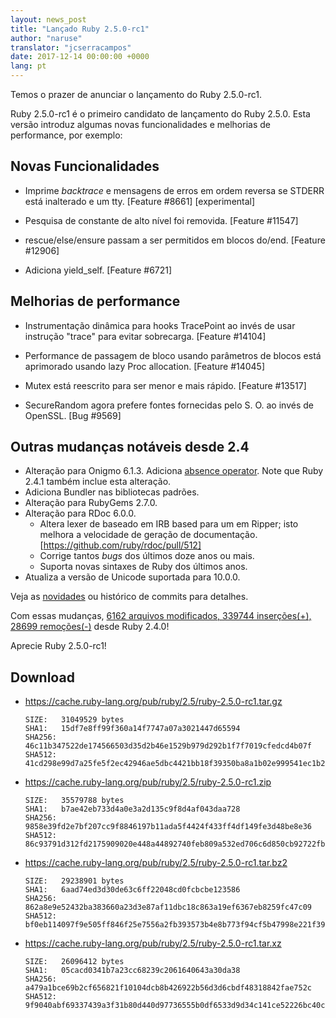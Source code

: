 ```yaml
---
layout: news_post
title: "Lançado Ruby 2.5.0-rc1"
author: "naruse"
translator: "jcserracampos"
date: 2017-12-14 00:00:00 +0000
lang: pt
---
```


Temos o prazer de anunciar o lançamento do Ruby 2.5.0-rc1.

Ruby 2.5.0-rc1 é o primeiro candidato de lançamento do Ruby 2.5.0.
Esta versão introduz algumas novas funcionalidades e melhorias de performance, por exemplo:

## Novas Funcionalidades

* Imprime _backtrace_ e mensagens de erros em ordem reversa se STDERR está inalterado e um tty.
  [Feature #8661] [experimental]

* Pesquisa de constante de alto nível foi removida.  [Feature #11547]

* rescue/else/ensure passam a ser permitidos em blocos do/end.  [Feature #12906]

* Adiciona yield\_self.  [Feature #6721]

## Melhorias de performance

* Instrumentação dinâmica para hooks TracePoint ao invés de usar instrução
  "trace" para evitar sobrecarga. [Feature #14104]

* Performance de passagem de bloco usando parâmetros de blocos
  está aprimorado usando lazy Proc allocation. [Feature #14045]

* Mutex está reescrito para ser menor e mais rápido. [Feature #13517]

* SecureRandom agora prefere fontes fornecidas pelo S. O. ao invés de OpenSSL. [Bug #9569]

## Outras mudanças notáveis desde 2.4

* Alteração para Onigmo 6.1.3.
  Adiciona [absence operator](https://github.com/k-takata/Onigmo/issues/87).
  Note que Ruby 2.4.1 também inclue esta alteração.
* Adiciona Bundler nas bibliotecas padrões.
* Alteração para RubyGems 2.7.0.
* Alteração para RDoc 6.0.0.
  * Altera lexer de baseado em IRB based para um em Ripper;
    isto melhora a velocidade de geração de documentação.
    [https://github.com/ruby/rdoc/pull/512]
  * Corrige tantos _bugs_ dos últimos doze anos ou mais.
  * Suporta novas sintaxes de Ruby dos últimos anos.
* Atualiza a versão de Unicode suportada para 10.0.0.

Veja as [novidades](https://github.com/ruby/ruby/blob/v2_5_0_rc1/NEWS)
ou histórico de commits para detalhes.

Com essas mudanças,
[6162 arquivos modificados, 339744 inserções(+), 28699 remoções(-)](https://github.com/ruby/ruby/compare/v2_4_0...v2_5_0_rc1)
desde Ruby 2.4.0!

Aprecie Ruby 2.5.0-rc1!

## Download

* <https://cache.ruby-lang.org/pub/ruby/2.5/ruby-2.5.0-rc1.tar.gz>

      SIZE:   31049529 bytes
      SHA1:   15df7e8ff99f360a14f7747a07a3021447d65594
      SHA256: 46c11b347522de174566503d35d2b46e1529b979d292b1f7f7019cfedcd4b07f
      SHA512: 41cd298e99d7a25fe5f2ec42946ae5dbc4421bb18f39350ba8a1b02e999541ec1b21b5f6ce0489b3a159f47e37d409178ba7c21c00e177b0fdb410ca6e9d6142

* <https://cache.ruby-lang.org/pub/ruby/2.5/ruby-2.5.0-rc1.zip>

      SIZE:   35579788 bytes
      SHA1:   b7ae42eb733d4a0e3a2d135c9f8d4af043daa728
      SHA256: 9858e39fd2e7bf207cc9f8846197b11ada5f4424f433ff4df149fe3d48be8e36
      SHA512: 86c93791d312fd2175909020e448a44892740feb809a532ed706c6d850cb92722fb7ca02ecbdf7a1fbeb5b4f42f1338ce9a15b7c0a41055937bd1fdfb4be6f11

* <https://cache.ruby-lang.org/pub/ruby/2.5/ruby-2.5.0-rc1.tar.bz2>

      SIZE:   29238901 bytes
      SHA1:   6aad74ed3d30de63c6ff22048cd0fcbcbe123586
      SHA256: 862a8e9e52432ba383660a23d3e87af11dbc18c863a19ef6367eb8259fc47c09
      SHA512: bf0eb114097f9e505ff846f25e7556a2fb393573b4e8b773f94cf5b47998e221f3962a291db15a3cdbdf4ced5a523812937f80d95f4ee3f7b13c4e37f178d7a7

* <https://cache.ruby-lang.org/pub/ruby/2.5/ruby-2.5.0-rc1.tar.xz>

      SIZE:   26096412 bytes
      SHA1:   05cacd0341b7a23cc68239c2061640643a30da38
      SHA256: a479a1bce69b2cf656821f10104dcb8b426922b56d3d6cbdf48318842fae752c
      SHA512: 9f9040abf69337439a3f31b80d440d97736555b0df6533d9d34c141ce52226bc40c3f4f7e596e74b080c879e933649c17a073c893be1a304d9a883bab02e9494
